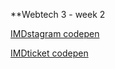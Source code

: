 **Webtech 3 - week 2

[IMDstagram codepen](https://codepen.io/daphnekinoo/pen/WmGGNq)

[IMDticket codepen](https://codepen.io/daphnekinoo/pen/jJrQmd)
